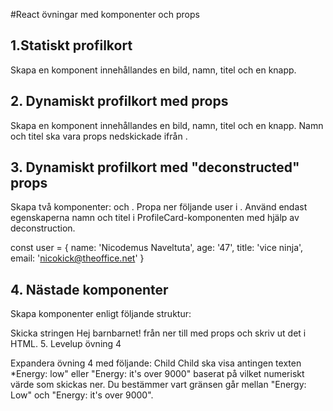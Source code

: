 #React övningar med komponenter och props

## 1.Statiskt profilkort

Skapa en komponent <ProfileCard> innehållandes en bild, namn, titel och en knapp.

## 2. Dynamiskt profilkort med props

Skapa en komponent <ProfileCard> innehållandes en bild, namn, titel och en knapp. Namn och titel ska vara props nedskickade ifrån <App />.

## 3. Dynamiskt profilkort med "deconstructed" props

Skapa två komponenter: <Parent /> och <ProfileCard />. Propa ner följande user i <ProfileCard />. Använd endast egenskaperna namn och titel i ProfileCard-komponenten med hjälp av deconstruction.

const user = {
name: 'Nicodemus Naveltuta',
age: '47',
title: 'vice ninja',
email: 'nicokick@theoffice.net'
}

## 4. Nästade komponenter

Skapa komponenter enligt följande struktur:

<Grandparent>
    <Parent>
        <Child>

Skicka stringen Hej barnbarnet! från <Grandparent /> ner till <Child /> med props och skriv ut det i HTML. 5. Levelup övning 4

Expandera övning 4 med följande:
Child
Child ska visa antingen texten \*Energy: low" eller "Energy: it's over 9000" baserat på vilket numeriskt värde som skickas ner. Du bestämmer vart gränsen går mellan "Energy: Low" och "Energy: it's over 9000".

